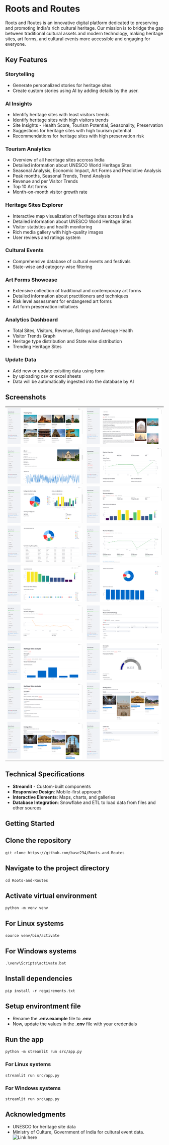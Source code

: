# Roots and Routes

Roots and Routes is an innovative digital platform dedicated to preserving and promoting India's rich cultural heritage. Our mission is to bridge the gap between traditional cultural assets and modern technology, making heritage sites, art forms, and cultural events more accessible and engaging for everyone.

## Key Features

### Storytelling
- Generate personalized stories for heritage sites
- Create custom stories using AI by adding details by the user.

### AI Insights
- Identify heritage sites with least visitors trends
- Identify heritage sites with high visitors trends
- Site Insights - Health Score, Tourism Potential, Seasonality, Preservation
- Suggestions for heritage sites with high tourism potential
- Recommendations for heritage sites with high preservation risk

### Tourism Analytics
- Overview of all heeritage sites accross India
- Detailed information about UNESCO World Heritage Sites
- Seasonal Analysis, Economic Impact, Art Forms and Predictive Analysis
- Peak months, Seasonal Trends, Trend Analysis
- Revenue and per Visitor Trends
- Top 10 Art forms
- Month-on-month visitor growth rate

### Heritage Sites Explorer
- Interactive map visualization of heritage sites across India
- Detailed information about UNESCO World Heritage Sites
- Visitor statistics and health monitoring
- Rich media gallery with high-quality images
- User reviews and ratings system

### Cultural Events
- Comprehensive database of cultural events and festivals
- State-wise and category-wise filtering

### Art Forms Showcase
- Extensive collection of traditional and contemporary art forms
- Detailed information about practitioners and techniques
- Risk level assessment for endangered art forms
- Art form preservation initiatives

### Analytics Dashboard
- Total Sites, Visitors, Revenue, Ratings and Average Health
- Visitor Trends Graph
- Heritage type distribution and State wise distribution
- Trending Heritage Sites

### Update Data
- Add new or update exisiting data using form
- by uploading csv or excel sheets
- Data will be automatically ingested into the database by AI

## Screenshots

<table>
<tr>
<td><img src="screenshots/01.png" alt="Screenshot 1" width="100%"></td>
<td><img src="screenshots/02.png" alt="Screenshot 2" width="100%"></td>
</tr>
<tr>
<td><img src="screenshots/03.png" alt="Screenshot 3" width="100%"></td>
<td><img src="screenshots/04.png" alt="Screenshot 4" width="100%"></td>
</tr>
<tr>
<td><img src="screenshots/05.png" alt="Screenshot 5" width="100%"></td>
<td><img src="screenshots/06.png" alt="Screenshot 6" width="100%"></td>
</tr>
<tr>
<td><img src="screenshots/07.png" alt="Screenshot 7" width="100%"></td>
<td><img src="screenshots/08.png" alt="Screenshot 8" width="100%"></td>
</tr>
<tr>
<td><img src="screenshots/09.png" alt="Screenshot 9" width="100%"></td>
<td><img src="screenshots/10.png" alt="Screenshot 10" width="100%"></td>
</tr>
<tr>
<td><img src="screenshots/11.png" alt="Screenshot 11" width="100%"></td>
<td><img src="screenshots/12.png" alt="Screenshot 12" width="100%"></td>
</tr>
<tr>
<td><img src="screenshots/13.png" alt="Screenshot 13" width="100%"></td>
<td><img src="screenshots/14.png" alt="Screenshot 14" width="100%"></td>
</tr>
<tr>
<td><img src="screenshots/15.png" alt="Screenshot 15" width="100%"></td>
<td><img src="screenshots/16.png" alt="Screenshot 16" width="100%"></td>
</tr>
<tr>
<td><img src="screenshots/17.png" alt="Screenshot 17" width="100%"></td>
<td><img src="screenshots/18.png" alt="Screenshot 16" width="100%"></td>
</tr>
</table>

## Technical Specifications
- **Streamlit** - Custom-built components
- **Responsive Design**: Mobile-first approach
- **Interactive Elements**: Maps, charts, and galleries
- **Database Integration**: Snowflake and ETL to load data from files and other sources

## Getting Started

## Clone the repository
```
git clone https://github.com/base234/Roots-and-Routes
```

## Navigate to the project directory
```
cd Roots-and-Routes
```

## Activate virtual environment
```
python -m venv venv
```

## For Linux systems
```
source venv/bin/activate
```

## For Windows systems
```
.\venv\Scripts\activate.bat
```

## Install dependencies
```
pip install -r requirements.txt
```

## Setup environtment file
- Rename the **.env.example** file to **.env**
- Now, update the values in the **.env** file with your credentials

## Run the app
```
python -m streamlit run src/app.py
```

### For Linux systems
```
streamlit run src/app.py
```

### For Windows systems
```
streamlit run src\app.py
```

## Acknowledgments
- UNESCO for heritage site data
- Ministry of Culture, Government of India for cultural event data. ![Link here](https://www.data.gov.in)
